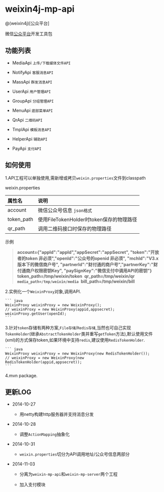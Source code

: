 weixin4j-mp-api
===============

@(weixin4j)[公众平台]

微信[公众平台](http://mp.weixin.qq.com/wiki)开发工具包

功能列表
-------

* MediaApi `上传/下载媒体文件API`

* NotifyApi `客服消息API`

* MassApi `群发消息API`

* UserApi `用户管理API`

* GroupApi `分组管理API`

* MenuApi `底部菜单API`

* QrApi `二维码API`

* TmplApi `模板消息API`

* HelperApi `辅助API`

* PayApi `支付API`

如何使用
--------
1.API工程可以单独使用,需新增或拷贝`weixin.properties`文件到classpath

weixin.properties

| 属性名      |       说明      |
| :---------- | :-------------- |
| account     | 微信公众号信息 `json格式`  |
| token_path  | 使用FileTokenHolder时token保存的物理路径 |
| qr_path     | 调用二维码接口时保存的物理路径 |

示例

>**account={"appId":"appId","appSecret":"appSecret",
"token":"开放者的token 非必须","openId":"公众号的openid 非必须",
"mchId":"V3.x版本下的微信商户号",
"partnerId":"财付通的商户号","partnerKey":"财付通商户权限密钥Key",
"paySignKey":"微信支付中调用API的密钥"}**
>**token_path=/tmp/weixin/token`
`qr_path=/tmp/weixin/qr
`media_path=/tmp/weixin/media
`bill_path=/tmp/weixin/bill**

2.实例化一个`WeixinProxy`对象,调用API.

	``` java
    WeixinProxy weixinProxy = new WeixinProxy();
    // weixinProxy = new WeixinProxy(appid,appsecret);
    weixinProxy.getUser(openId);
    ```
3.针对`token`存储有两种方案,`File存储`/`Redis存储`,当然也可自己实现`TokenHolder`(继承`AbstractTokenHolder`类并重写`getToken`方法),默认使用文件(xml)的方式保存token,如果环境中支持`redis`,建议使用`RedisTokenHolder`.

	``` java
    WeixinProxy weixinProxy = new WeixinProxy(new RedisTokenHolder());
    // weixinProxy = new WeixinProxy(new RedisTokenHolder(appid,appsecret));
	```
4.mvn package.
	
更新LOG
-------
* 2014-10-27

  + 用netty构建http服务器并支持消息分发

* 2014-10-28
   
  + 调整`ActionMapping`抽象化
   
* 2014-10-31

  + `weixin.properties`切分为API调用地址/公众号信息两部分
   
* 2014-11-03

  + 分离为`weixin-mp-api`和`weixin-mp-server`两个工程
   
  + 加入支付模块